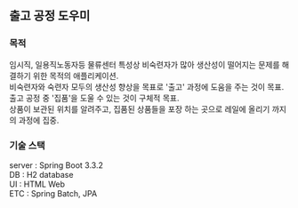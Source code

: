 ## 출고 공정 도우미 ##

### 목적 ###
임시직, 일용직노동자등 물류센터 특성상 비숙련자가 많아 생산성이 떨어지는 문제를 해결하기 위한 목적의 애플리케이션.  
비숙련자와 숙련자 모두의 생산성 향상을 목표로 '출고' 과정에 도움을 주는 것이 목표.  
출고 공정 중 '집품'을 도울 수 있는 것이 구체적 목표.  
상품이 보관된 위치를 알려주고, 집품된 상품들을 포장 하는 곳으로 레일에 올리기 까지의 과정에 집중.  


### 기술 스택 ###
server : Spring Boot 3.3.2  
DB : H2 database  
UI : HTML Web  
ETC : Spring Batch, JPA
